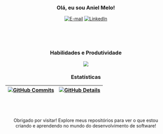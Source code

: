 
**<h3 align="center">Olá, eu sou Aniel Melo!</h3>**

<p align="center">
  <a href="mailto:anielcontato@gmail.com"><img src="https://img.shields.io/badge/Gmail-EA4335?style=for-the-badge&logo=gmail&logoColor=white" alt="E-mail"></a>
  <a href="https://www.linkedin.com/in/aniel-melo"><img src="https://img.shields.io/badge/LinkedIn-0060A9?style=for-the-badge&logo=linkedin&logoColor=white" alt="LinkedIn"></a>
</p>

<br>

<br>
<br>

<h3 align="center">Habilidades e Produtividade</h3>
<p align="center">
  <img src="https://skillicons.dev/icons?i=css,discord,docker,figma,github,gradle,html,idea,java,js,linux,md,maven,mysql,nodejs,notion,npm,obsidian,php,pnpm,postgres,postman,py,spring,ts,vscode,&perline=13"/>
</p>

<h3 align="center">Estatísticas</h3>

| [![GitHub Commits](http://github-profile-summary-cards.vercel.app/api/cards/productive-time?username=anielmelo&theme=dark&utcOffset=-3)](https://github.com/vn7n24fzkq/github-profile-summary-cards) | [![GitHub Details](http://github-profile-summary-cards.vercel.app/api/cards/profile-details?username=anielmelo&theme=dark)](https://github.com/vn7n24fzkq/github-profile-summary-cards) |  
| ----------- | ----------- |

<br>

<footer>
  
  #
  
  <p align="center">Obrigado por visitar! Explore meus repositórios para ver o que estou criando e aprendendo no mundo do desenvolvimento de software!</p>
</footer>
